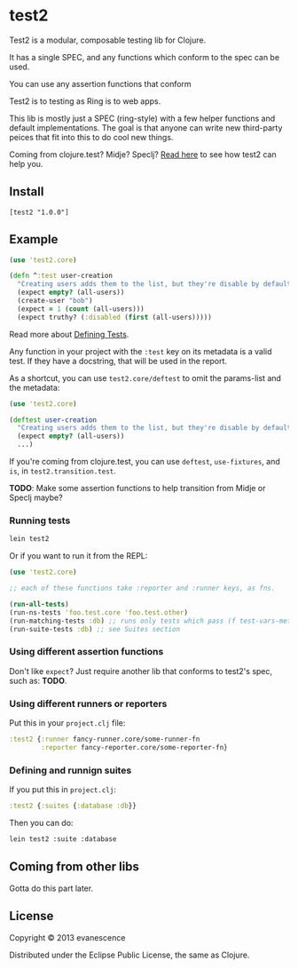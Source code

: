 # test2

Test2 is a modular, composable testing lib for Clojure.

It has a single SPEC, and any functions which conform to the spec can be used.

You can use any assertion functions that conform

Test2 is to testing as Ring is to web apps.

This lib is mostly just a SPEC (ring-style) with a few helper functions and default implementations. The goal is that anyone can write new third-party peices that fit into this to do cool new things.

Coming from clojure.test? Midje? Speclj? [Read here](#coming-from-other-libs) to see how test2 can help you.

## Install

`[test2 "1.0.0"]`

## Example

```clojure
(use 'test2.core)

(defn ^:test user-creation
  "Creating users adds them to the list, but they're disable by default." []
  (expect empty? (all-users))
  (create-user "bob")
  (expect = 1 (count (all-users)))
  (expect truthy? (:disabled (first (all-users)))))
```

Read more about [Defining Tests](../../wiki/Defining-Tests).



Any function in your project with the `:test` key on its metadata is a valid test. If they have a docstring, that will be used in the report.

As a shortcut, you can use `test2.core/deftest` to omit the params-list and the metadata:

```clojure
(use 'test2.core)

(deftest user-creation
  "Creating users adds them to the list, but they're disable by default."
  (expect empty? (all-users))
  ...)
```

If you're coming from clojure.test, you can use `deftest`, `use-fixtures`, and `is`, in `test2.transition.test`.

**TODO**: Make some assertion functions to help transition from Midje or Speclj maybe?

### Running tests

```bash
lein test2
```

Or if you want to run it from the REPL:

```clojure
(use 'test2.core)

;; each of these functions take :reporter and :runner keys, as fns.

(run-all-tests)
(run-ns-tests 'foo.test.core 'foo.test.other)
(run-matching-tests :db) ;; runs only tests which pass (f test-vars-metadata)
(run-suite-tests :db) ;; see Suites section
```

### Using different assertion functions

Don't like `expect`? Just require another lib that conforms to test2's spec, such as: **TODO**.


### Using different runners or reporters

Put this in your `project.clj` file:

```clojure
:test2 {:runner fancy-runner.core/some-runner-fn
        :reporter fancy-reporter.core/some-reporter-fn}
```

### Defining and runnign suites

If you put this in `project.clj`:

```clojure
:test2 {:suites {:database :db}}
```

Then you can do:

```bash
lein test2 :suite :database
```

<!-- Each suite's val is a fn. For each test function, its var is passed, and if its run, then its run. -->

## Coming from other libs

Gotta do this part later.

## License

Copyright © 2013 evanescence

Distributed under the Eclipse Public License, the same as Clojure.
